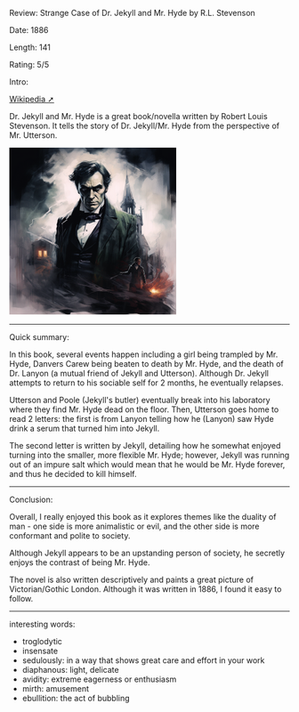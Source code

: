 Review: Strange Case of Dr. Jekyll and Mr. Hyde by R.L. Stevenson


Date: 1886

Length: 141

Rating: 5/5

Intro:

[Wikipedia ➚](https://en.wikipedia.org/wiki/Strange_Case_of_Dr_Jekyll_and_Mr_Hyde)

Dr. Jekyll and Mr. Hyde is a great book/novella written by Robert Louis Stevenson. It tells the story of Dr. Jekyll/Mr. Hyde from the perspective of Mr. Utterson.

<img src='../assets/23-07-14-djmh.png' width='300' />

---

Quick summary:

In this book, several events happen including a girl being trampled by Mr. Hyde, Danvers Carew being beaten to death by Mr. Hyde, and the death of Dr. Lanyon (a mutual friend of Jekyll and Utterson). Although Dr. Jekyll attempts to return to his sociable self for 2 months, he eventually relapses.

Utterson and Poole (Jekyll's butler) eventually break into his laboratory where they find Mr. Hyde dead on the floor. Then, Utterson goes home to read 2 letters: the first is from Lanyon telling how he (Lanyon) saw Hyde drink a serum that turned him into Jekyll.

The second letter is written by Jekyll, detailing how he somewhat enjoyed turning into the smaller, more flexible Mr. Hyde; however, Jekyll was running out of an impure salt which would mean that he would be Mr. Hyde forever, and thus he decided to kill himself.

---

Conclusion:

Overall, I really enjoyed this book as it explores themes like the duality of man - one side is more animalistic or evil, and the other side is more conformant and polite to society.

Although Jekyll appears to be an upstanding person of society, he secretly enjoys the contrast of being Mr. Hyde.

The novel is also written descriptively and paints a great picture of Victorian/Gothic London. Although it was written in 1886, I found it easy to follow.

---

interesting words:

- troglodytic
- insensate
- sedulously: in a way that shows great care and effort in your work
- diaphanous: light, delicate
- avidity: extreme eagerness or enthusiasm
- mirth: amusement
- ebullition: the act of bubbling
